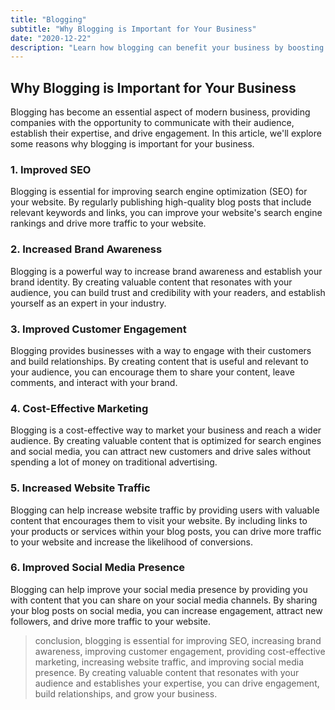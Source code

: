 ```yaml
---
title: "Blogging"
subtitle: "Why Blogging is Important for Your Business"
date: "2020-12-22"
description: "Learn how blogging can benefit your business by boosting your online presence, establishing your brand as a thought leader, and driving traffic to your website. Get expert tips on creating effective blog content and developing a successful blogging strategy to achieve your business goals."
---
```


## Why Blogging is Important for Your Business

Blogging has become an essential aspect of modern business, providing companies with the opportunity to communicate with their audience, establish their expertise, and drive engagement. In this article, we'll explore some reasons why blogging is important for your business.

### 1. Improved SEO

Blogging is essential for improving search engine optimization (SEO) for your website. By regularly publishing high-quality blog posts that include relevant keywords and links, you can improve your website's search engine rankings and drive more traffic to your website.

### 2. Increased Brand Awareness

Blogging is a powerful way to increase brand awareness and establish your brand identity. By creating valuable content that resonates with your audience, you can build trust and credibility with your readers, and establish yourself as an expert in your industry.

### 3. Improved Customer Engagement

Blogging provides businesses with a way to engage with their customers and build relationships. By creating content that is useful and relevant to your audience, you can encourage them to share your content, leave comments, and interact with your brand.

### 4. Cost-Effective Marketing

Blogging is a cost-effective way to market your business and reach a wider audience. By creating valuable content that is optimized for search engines and social media, you can attract new customers and drive sales without spending a lot of money on traditional advertising.

### 5. Increased Website Traffic

Blogging can help increase website traffic by providing users with valuable content that encourages them to visit your website. By including links to your products or services within your blog posts, you can drive more traffic to your website and increase the likelihood of conversions.

### 6. Improved Social Media Presence

Blogging can help improve your social media presence by providing you with content that you can share on your social media channels. By sharing your blog posts on social media, you can increase engagement, attract new followers, and drive more traffic to your website.

> conclusion, blogging is essential for improving SEO, increasing brand awareness, improving customer engagement, providing cost-effective marketing, increasing website traffic, and improving social media presence. By creating valuable content that resonates with your audience and establishes your expertise, you can drive engagement, build relationships, and grow your business.

